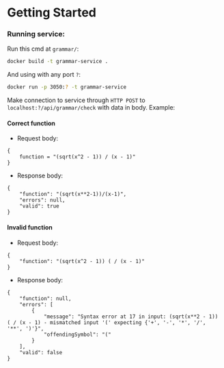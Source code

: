 # Getting Started

### Running service:
Run this cmd at ``grammar/``:
```bash
docker build -t grammar-service .
```
And using with any port ``?``:
```bash
docker run -p 3050:? -t grammar-service
```
Make connection to service through ``HTTP POST`` to ``localhost:?/api/grammar/check`` with data in body.
Example:
#### Correct function
* Request body:
```text
{
    function = "(sqrt(x^2 - 1)) / (x - 1)"
}
```
* Response body:
```text
{
    "function": "(sqrt(x**2-1))/(x-1)",
    "errors": null,
    "valid": true
}
```
#### Invalid function
* Request body:
```text
{
    "function": "(sqrt(x^2 - 1)) ( / (x - 1)"
}
```
* Response body:
```text
{
    "function": null,
    "errors": [
        {
            "message": "Syntax error at 17 in input: (sqrt(x**2 - 1)) ( / (x - 1) - mismatched input '(' expecting {'+', '-', '*', '/', '**', ')'}",
            "offendingSymbol": "("
        }
    ],
    "valid": false
}
```